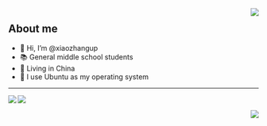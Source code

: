 <img align="right" src="https://github-readme-stats.vercel.app/api?username=xiaozhangup&layout=compact&hide_border=false&show_icons=true&theme=tokyonight">

## About me

- 👋 Hi, I’m @xiaozhangup
- 📚️ General middle school students
- 💉 Living in China
- 🦐 I use Ubuntu as my operating system
---
<img align="left" src="https://github-readme-stats.vercel.app/api/top-langs/?username=xiaozhangup&layout=compact&hide_border=true&show_icons=true&card_width=912&theme=tokyonight">


<p align="left"><img src="https://spotify-github-profile.vercel.app/api/view?uid=31zejmn3iup6yuyfl3gifuclq2ha&cover_image=true&theme=novatorem&bar_color=53b14f&bar_color_cover=false"></p>

<p align="right"><img src="https://count.getloli.com/get/@xiaozhangup"></p>
